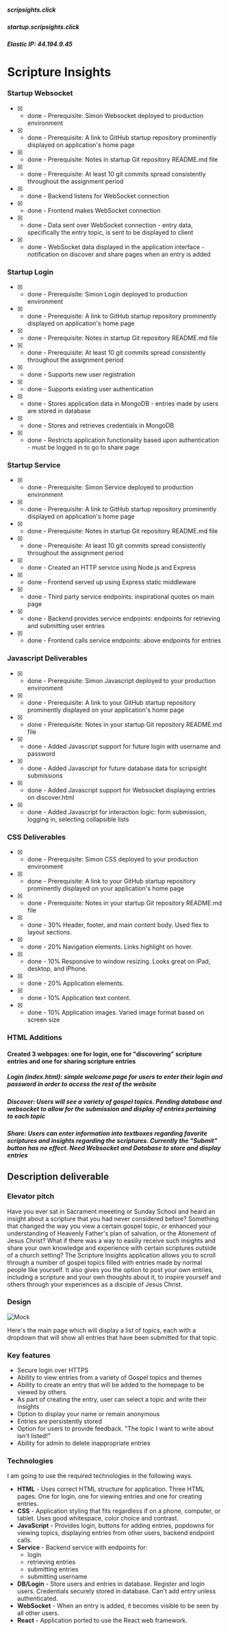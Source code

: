 ##### scripsights.click
##### startup.scripsights.click
##### Elastic IP: 44.194.9.45

# Scripture Insights

### Startup Websocket

- [x] - done - Prerequisite: Simon Websocket deployed to production environment
- [x] - done - Prerequisite: A link to GitHub startup repository prominently displayed on application's home page
- [x] - done - Prerequisite: Notes in startup Git repository README.md file
- [x] - done - Prerequisite: At least 10 git commits spread consistently throughout the assignment period
- [x] - done - Backend listens for WebSocket connection
- [x] - done - Frontend makes WebSocket connection
- [x] - done - Data sent over WebSocket connection - entry data, specifically the entry topic, is sent to be displayed to client
- [x] - done - WebSocket data displayed in the application interface - notification on discover and share pages when an entry is added

### Startup Login

- [x] - done - Prerequisite: Simon Login deployed to production environment
- [x] - done - Prerequisite: A link to GitHub startup repository prominently displayed on application's home page
- [x] - done - Prerequisite: Notes in startup Git repository README.md file
- [x] - done - Prerequisite: At least 10 git commits spread consistently throughout the assignment period
- [x] - done - Supports new user registration
- [x] - done - Supports existing user authentication
- [x] - done - Stores application data in MongoDB - entries made by users are stored in database
- [x] - done - Stores and retrieves credentials in MongoDB
- [x] - done - Restricts application functionality based upon authentication - must be logged in to go to share page

### Startup Service

- [x] - done - Prerequisite: Simon Service deployed to production environment
- [x] - done - Prerequisite: A link to GitHub startup repository prominently displayed on application's home page
- [x] - done - Prerequisite: Notes in startup Git repository README.md file
- [x] - done - Prerequisite: At least 10 git commits spread consistently throughout the assignment period
- [x] - done - Created an HTTP service using Node.js and Express
- [x] - done - Frontend served up using Express static middleware
- [x] - done - Third party service endpoints: inspirational quotes on main page
- [x] - done - Backend provides service endpoints: endpoints for retrieving and submitting user entries
- [x] - done - Frontend calls service endpoints: above endpoints for entries


### Javascript Deliverables

- [x] - done - Prerequisite: Simon Javascript deployed to your production environment
- [x] - done - Prerequisite: A link to your GitHub startup repository prominently displayed on your application's home page
- [x] - done - Prerequisite: Notes in your startup Git repository README.md file
- [x] - done - Added Javascript support for future login with username and password
- [x] - done - Added Javascript for future database data for scripsight submissions
- [x] - done - Added Javascript support for Websocket displaying entries on discover.html
- [x] - done - Added Javascript for interaction logic: form submission, logging in, selecting collapsible lists

### CSS Deliverables

- [x] - done - Prerequisite: Simon CSS deployed to your production environment
- [x] - done - Prerequisite: A link to your GitHub startup repository prominently displayed on your application's home page
- [x] - done - Prerequisite: Notes in your startup Git repository README.md file
- [x] - done - 30% Header, footer, and main content body. Used flex to layout sections.
- [x] - done - 20% Navigation elements. Links highlight on hover.
- [x] - done - 10% Responsive to window resizing. Looks great on iPad, desktop, and iPhone.
- [x] - done - 20% Application elements.
- [x] - done - 10% Application text content.
- [x] - done - 10% Application images. Varied image format based on screen size

### HTML Additions

#### Created 3 webpages: one for login, one for "discovering" scripture entries and one for sharing scripture entries
##### Login (index.html): simple welcome page for users to enter their login and password in order to access the rest of the website
##### Discover: Users will see a variety of gospel topics. Pending database and websocket to allow for the submission and display of entries pertaining to each topic
##### Share: Users can enter information into textboxes regarding favorite scriptures and insights regarding the scriptures. Currently the "Submit" button has no effect. Need Websocket and Database to store and display entries

## Description deliverable

### Elevator pitch

Have you ever sat in Sacrament meeeting or Sunday School and heard an insight about a scripture that you had never considered before? Something that changed the way you view a certain gospel topic, or enhanced your understanding of Heavenly Father's plan of salvation, or the Atonement of Jesus Christ? What if there was a way to easiliy receive such insights and share your own knowledge and experience with certain scriptures outside of a church setting? The Scripture Insights application allows you to scroll through a number of gospel topics filled with entries made by normal people like yourself. It also gives you the option to post your own entries, including a scripture and your own thoughts about it, to inspire yourself and others through your experiences as a disciple of Jesus Christ.

### Design

![Mock](scriptureinsights.png)

Here's the main page which will display a list of topics, each with a dropdown that will show all entries that have been submitted for that topic.

### Key features

- Secure login over HTTPS
- Ability to view entries from a variety of Gospel topics and themes
- Ability to create an entry that will be added to the homepage to be viewed by others
- As part of creating the entry, user can select a topic and write their insights
- Option to display your name or remain anonymous
- Entries are persistently stored
- Option for users to provide feedback. "The topic I want to write about isn't listed!"
- Ability for admin to delete inappropriate entries

### Technologies

I am going to use the required technologies in the following ways.

- **HTML** - Uses correct HTML structure for application. Three HTML pages. One for login, one for viewing entries and one for creating entries.
- **CSS** - Application styling that fits regardless if on a phone, computer, or tablet. Uses good whitespace, color choice and contrast.
- **JavaScript** - Provides login, buttons for adding entries, popdowns for viewing topics, displaying entries from other users, backend endpoint calls.
- **Service** - Backend service with endpoints for:
  - login
  - retrieving entries
  - submitting entries
  - submitting username
- **DB/Login** - Store users and entries in database. Register and login users. Credentials securely stored in database. Can't add entry unless authenticated.
- **WebSocket** - When an entry is added, it becomes visible to be seen by all other users.
- **React** - Application ported to use the React web framework.

